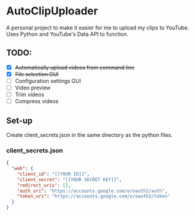 # AutoClipUploader

A personal project to make it easier for me to upload my clips to YouTube. Uses Python and YouTube's Data API to function.

## TODO:
- [X] ~~Automatically upload videos from command line~~
- [X] ~~File selection GUI~~ 
- [ ] Configuration settings GUI
- [ ] Video preview
- [ ] Trim videos
- [ ] Compress videos

## Set-up

Create client_secrets.json in the same directory as the python files.

### client_secrets.json
```json
{
  "web": {
    "client_id": "[[YOUR ID]]",
    "client_secret": "[[YOUR SECRET KEY]]",
    "redirect_uris": [],
    "auth_uri": "https://accounts.google.com/o/oauth2/auth",
    "token_uri": "https://accounts.google.com/o/oauth2/token"
  }
}
```
